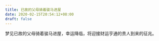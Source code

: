 ```yaml
---
title: 已故的父母骑着骏马进屋
date: 2020-02-15T20:54:12+08:00
draft: false
---
```


梦见已故的父母骑着骏马进屋，幸运降临，将迎接财运亨通的贵人到来的征兆。
